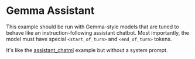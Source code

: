 # Gemma Assistant

This example should be run with Gemma-style models that are tuned to behave like an instruction-following assistant chatbot.
Most importantly, the model must have special `<start_of_turn>` and `<end_of_turn>` tokens.

It's like the [assistant_chatml](../assistant_chatml/) example but without a system prompt.
